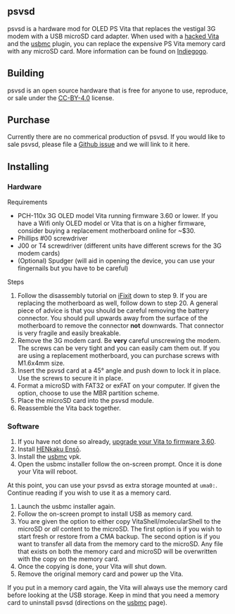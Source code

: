 ## psvsd

psvsd is a hardware mod for OLED PS Vita that replaces the vestigal 3G modem with a USB microSD card adapter. When used with a [hacked Vita](https://henkaku.xyz/) and the [usbmc](https://github.com/yifanlu/usbmc) plugin, you can replace the expensive PS Vita memory card with any microSD card. More information can be found on [Indiegogo](http://indiegogo.com/projects/ps-vita-3g-to-microsd-card-adapter/x/16550489).

## Building

psvsd is an open source hardware that is free for anyone to use, reproduce, or sale under the [CC-BY-4.0](https://github.com/yifanlu/psvsd/blob/master/LICENSE.txt) license.

## Purchase

Currently there are no commerical production of psvsd. If you would like to sale psvsd, please file a [Github issue](https://github.com/yifanlu/psvsd/issues) and we will link to it here.

## Installing

### Hardware

Requirements

* PCH-110x 3G OLED model Vita running firmware 3.60 or lower. If you have a Wifi only OLED model or Vita that is on a higher firmware, consider buying a replacement motherboard online for ~$30.
* Phillips #00 screwdriver
* J00 or T4 screwdriver (different units have different screws for the 3G modem cards)
* (Optional) Spudger (will aid in opening the device, you can use your fingernails but you have to be careful)

Steps

1. Follow the disassembly tutorial on [iFixit](https://www.ifixit.com/Teardown/PlayStation+Vita+Teardown/7872) down to step 9. If you are replacing the motherboard as well, follow down to step 20. A general piece of advice is that you should be careful removing the battery connector. You should pull upwards away from the surface of the motherboard to remove the connector **not** downwards. That connector is very fragile and easily breakable.
2. Remove the 3G modem card. Be **very** careful unscrewing the modem. The screws can be very tight and you can easily cam them out. If you are using a replacement motherboard, you can purchase screws with M1.6x4mm size.
3. Insert the psvsd card at a 45° angle and push down to lock it in place. Use the screws to secure it in place.
4. Format a microSD with FAT32 or exFAT on your computer. If given the option, choose to use the MBR partition scheme.
5. Place the microSD card into the psvsd module.
6. Reassemble the Vita back together.

### Software

1. If you have not done so already, [upgrade your Vita to firmware 3.60](https://henkaku.xyz/usage/#upgrading-to-360).
2. Install [HENkaku Ensō](https://enso.henkaku.xyz).
3. Install the [usbmc](https://github.com/yifanlu/usbmc/releases/latest) vpk.
4. Open the usbmc installer follow the on-screen prompt. Once it is done your Vita will reboot.

At this point, you can use your psvsd as extra storage mounted at `uma0:`. Continue reading if you wish to use it as a memory card.

1. Launch the usbmc installer again.
2. Follow the on-screen prompt to install USB as memory card.
3. You are given the option to either copy VitaShell/molecularShell to the microSD or _all_ content to the microSD. The first option is if you wish to start fresh or restore from a CMA backup. The second option is if you want to transfer all data from the memory card to the microSD. Any file that exists on both the memory card and microSD will be overwritten with the copy on the memory card.
4. Once the copying is done, your Vita will shut down.
5. Remove the original memory card and power up the Vita.

If you put in a memory card again, the Vita will always use the memory card before looking at the USB storage. Keep in mind that you need a memory card to uninstall psvsd (directions on the [usbmc](https://github.com/yifanlu/usbmc) page).
